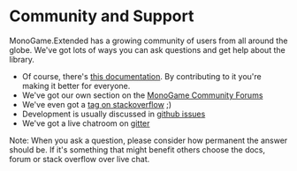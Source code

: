 # Community and Support

MonoGame.Extended has a growing community of users from all around the globe. We've got lots of ways you can ask questions and get help about the library.

 - Of course, there's [this documentation](http://craftworkgames.github.io/MonoGame.Extended/). By contributing to it you're making it better for everyone.
 - We've got our own section on the [MonoGame Community Forums](http://community.monogame.net/c/extended)
 - We've even got a [tag on stackoverflow](http://gamedev.stackexchange.com/questions/tagged/monogame-extended) ;)
 - Development is usually discussed in [github issues](https://github.com/craftworkgames/MonoGame.Extended/issues)
 - We've got a live chatroom on [gitter](https://gitter.im/craftworkgames/MonoGame.Extended)

Note: When you ask a question, please consider how permanent the answer should be. If it's something that might benefit others choose the docs, forum or stack overflow over live chat.
